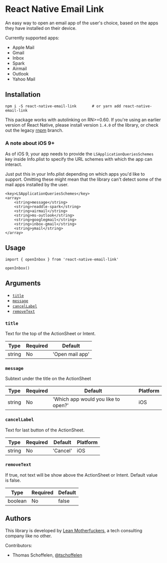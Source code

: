 # React Native Email Link

An easy way to open an email app of the user's choice, based on the apps they have installed
on their device.

Currently supported apps:

* Apple Mail
* Gmail
* Inbox
* Spark
* Airmail
* Outlook
* Yahoo Mail


## Installation

```
npm i -S react-native-email-link       # or yarn add react-native-email-link
```

This package works with autolinking on RN>=0.60. If you're using an earlier version of React Native, please install version `1.4.0` of the library, or
check out the legacy [rnpm](https://github.com/leanmotherfuckers/react-native-email-link/tree/rnpm) branch.

### A note about iOS 9+
As of iOS 9, your app needs to provide the `LSApplicationQueriesSchemes` key inside
Info.plist to specify the URL schemes with which the app can interact.

Just put this in your Info.plist depending on which apps you'd like to support.
Omitting these might mean that the library can't detect some of the mail apps installed by the user.

```
<key>LSApplicationQueriesSchemes</key>
<array>
    <string>message</string>
    <string>readdle-spark</string>
    <string>airmail</string>
    <string>ms-outlook</string>
    <string>googlegmail</string>
    <string>inbox-gmail</string>
    <string>ymail</string>
</array>
```

## Usage

```
import { openInbox } from 'react-native-email-link'

openInbox()
```

## Arguments

- [`title`](#title)
- [`message`](#message)
- [`cancelLabel`](#cancelLabel)
- [`removeText`](#removeText)

### `title`

Text for the top of the ActionSheet or Intent.

| Type     | Required | Default         |
| -------- | -------- | --------------- |
| string   | No       | 'Open mail app' |

### `message`

Subtext under the title on the ActionSheet

| Type     | Required | Default                             | Platform |
| -------- | -------- | ----------------------------------- | -------- |
| string   | No       | 'Which app would you like to open?' | iOS      |

### `cancelLabel`

Text for last button of the ActionSheet.

| Type     | Required | Default   | Platform |
| -------- | -------- | --------- | -------- |
| string   | No       | 'Cancel'  | iOS      |

### `removeText`

If true, not text will be show above the ActionSheet or Intent. Default value is false.

| Type     | Required | Default  |
| -------- | -------- | -------- |
| boolean  | No       | false    |


## Authors

This library is developed by [Lean Motherfuckers](https://leanmotherfuckers.com/), a tech consulting
company like no other.

Contributors:

* Thomas Schoffelen, [@tschoffelen](https://twitter.com/tschoffelen)
